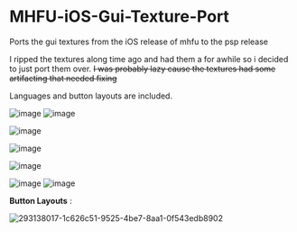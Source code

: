 # MHFU-iOS-Gui-Texture-Port
Ports the gui textures from the iOS release of mhfu to the psp release

I ripped the textures along time ago and had them a for awhile so i decided to just port them over. ~~I was probably lazy cause the textures had some artifacting that needed fixing~~

Languages and button layouts are included.

![image](https://github.com/Monkbreh/MHFU-iOS-Texture-Port/assets/118343447/f52c50b0-33a8-4488-9955-8fb7b5704a2d)
![image](https://github.com/Monkbreh/MHFU-iOS-Texture-Port/assets/118343447/ef841d91-5b4f-4f4c-96f7-74ef6e6626f3)

![image](https://github.com/Monkbreh/MHFU-iOS-Texture-Port/assets/118343447/14d610ad-b24f-48b5-8c64-20e6c70fb89d)

![image](https://github.com/Monkbreh/MHFU-iOS-Texture-Port/assets/118343447/11fa87b2-d1b7-4a8f-9161-41f324a7d48e)

![image](https://github.com/Monkbreh/MHFU-iOS-Gui-Texture-Port/assets/118343447/d3cd1d34-3d9e-4328-b754-cb06a7ee88fa)

![image](https://github.com/Monkbreh/MHFU-iOS-Texture-Port/assets/118343447/8e6ef01b-5222-4299-b0b5-f6630e64dd0f)
![image](https://github.com/Monkbreh/MHFU-iOS-Texture-Port/assets/118343447/e216329d-52f3-4396-bcb9-24be62002337)


**Button Layouts** :

![293138017-1c626c51-9525-4be7-8aa1-0f543edb8902](https://github.com/Monkbreh/MHFU-iOS-Gui-Texture-Port/assets/118343447/6ccb4b04-4df3-49cf-bc62-2aa5ebf65dbd)






